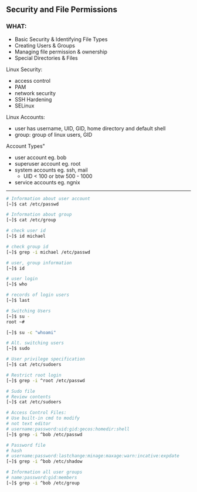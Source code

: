## Security and File Permissions ##

### WHAT: ###
- Basic Security & Identifying File Types
- Creating Users & Groups
- Managing file permission & ownership
- Special Directories & Files

Linux Security:
- access control
- PAM
- network security
- SSH Hardening
- SELinux

Linux Accounts:
- user has username, UID, GID, home directory and default shell
- group: group of linux users, GID

Account Types"
- user account eg. bob 
- superuser account eg. root
- system accounts eg. ssh, mail
    - UID < 100 or btw 500 - 1000
- service accounts eg. ngnix

---

```bash
# Information about user account
[~]$ cat /etc/passwd

# Information about group
[~]$ cat /etc/group

# check user id
[~]$ id michael

# check group id
[~]$ grep -i michael /etc/passwd

# user, group information
[~]$ id

# user login
[~]$ who

# records of login users
[~]$ last

# Switching Users
[~]$ su -
root ~#

[~]$ su -c "whoami"

# Alt. switching users
[~]$ sudo

# User privilege specification
[~]$ cat /etc/sudoers

# Restrict root login
[~]$ grep -i ^root /etc/passwd

# Sudo file
# Review contents
[~]$ cat /etc/sudoers

# Access Control Files:
# Use built-in cmd to modify
# not text editor
# username:password:uid:gid:gecos:homedir:shell
[~]$ grep -i ^bob /etc/passwd

# Password file
# hash
# username:password:lastchange:minage:maxage:warn:incative:expdate
[~]$ grep -i ^bob /etc/shadow

# Information all user groups
# name:password:gid:members
[~]$ grep -i ^bob /etc/group






```



